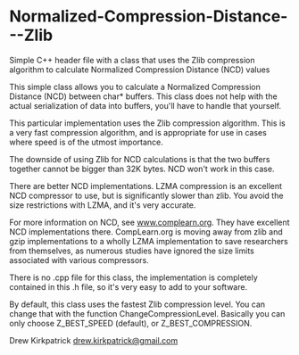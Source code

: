 # Normalized-Compression-Distance---Zlib
Simple C++ header file with a class that uses the Zlib compression algorithm to calculate Normalized Compression Distance (NCD) values



 This simple class allows you to calculate a
   Normalized Compression Distance (NCD) between
   char* buffers. This class does not help with the
   actual serialization of data into buffers, you'll
   have to handle that yourself.

   This particular implementation uses the
   Zlib compression algorithm. This is a very
   fast compression algorithm, and is appropriate
   for use in cases where speed is of the utmost
   importance.

   The downside of using Zlib for NCD calculations
   is that the two buffers together cannot be bigger
   than 32K bytes. NCD won't work in this case.

   There are better NCD implementations. LZMA compression
   is an excellent NCD compressor to use, but is
   significantly slower than zlib. You avoid the
   size restrictions with LZMA, and it's very
   accurate.

   For more information on NCD, see www.complearn.org.
   They have excellent NCD implementations there.
   CompLearn.org is moving away from
   zlib and gzip implementations to
   a wholly LZMA implementation to save researchers from
   themselves, as numerous studies have ignored the size
   limits associated with various compressors.

   There is no .cpp file for this class, the
   implementation is completely contained in this
   .h file, so it's very easy to add to your software.

   By default, this class uses the fastest Zlib
   compression level. You can change that with
   the function ChangeCompressionLevel. Basically
   you can only choose Z_BEST_SPEED (default),
   or Z_BEST_COMPRESSION.

   Drew Kirkpatrick
   drew.kirkpatrick@gmail.com
